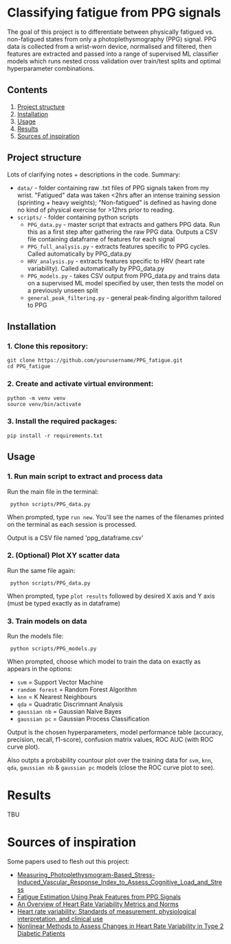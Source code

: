 # Classifying fatigue from PPG signals

The goal of this project is to differentiate between physically fatigued vs. non-fatigued states from only a photoplethysmography (PPG) signal. PPG data is collected from a wrist-worn device, normalised and filtered, then features are extracted and passed into a range of supervised ML classifier models which runs nested cross validation over train/test splits and optimal hyperparameter combinations.


## Contents

1. [Project structure](#project-structure)
2. [Installation](#installation)
3. [Usage](#usage)
4. [Results](#results)
5. [Sources of inspiration](#sources-of-inspiration)



## Project structure
Lots of clarifying notes + descriptions in the code. Summary:

- `data/` - folder containing raw .txt files of PPG signals taken from my wrist. "Fatigued" data was taken <2hrs after an intense training session (sprinting + heavy weights); "Non-fatigued" is defined as having done no kind of physical exercise for >12hrs prior to reading.
- `scripts/` - folder containing python scripts
  - `PPG_data.py` - master script that extracts and gathers PPG data. Run this as a first step after gathering the raw PPG data. Outputs a CSV file containing dataframe of features for each signal
  - `PPG_full_analysis.py` - extracts features specific to PPG cycles. Called automatically by PPG_data.py
  - `HRV_analysis.py` - extracts features specific to HRV (heart rate variability). Called automatically by PPG_data.py
  - `PPG_models.py` - takes CSV output from PPG_data.py and trains data on a supervised ML model specified by user, then tests the model on a previously unseen split
  - `general_peak_filtering.py` - general peak-finding algorithm tailored to PPG


## Installation
### 1. Clone this repository:
   ```
   git clone https://github.com/yourusername/PPG_fatigue.git
   cd PPG_fatigue
   ```

### 2. Create and activate virtual environment:
   ```
   python -m venv venv
   source venv/bin/activate
   ```

### 3. Install the required packages:
   ```
   pip install -r requirements.txt
   ```


## Usage
### 1. Run main script to extract and process data 

Run the main file in the terminal:

   ```
    python scripts/PPG_data.py
   ```
When prompted, type `run new`. You'll see the names of the filenames printed on the terminal as each session is processed.

Output is a CSV file named 'ppg_dataframe.csv'

### 2. (Optional) Plot XY scatter data

Run the same file again:
   ```
    python scripts/PPG_data.py
   ```
When prompted, type `plot results` followed by desired X axis and Y axis (must be typed exactly as in dataframe)

### 3. Train models on data

Run the models file:
   ```
    python scripts/PPG_models.py
   ```
When prompted, choose which model to train the data on exactly as appears in the options:
- `svm` = Support Vector Machine
- `random forest` = Random Forest Algorithm
- `knn` = K Nearest Neighbours
- `qda` = Quadratic Discrimnant Analysis
- `gaussian nb` = Gaussian Naive Bayes
- `gaussian pc` = Gaussian Process Classification
  
Output is the chosen hyperparameters, model performance table (accuracy, precision, recall, f1-score), confusion matrix values, ROC AUC (with ROC curve plot).

Also outpts a probability countour plot over the training data  for `svm`, `knn`, `qda`, `gaussian nb` & `gaussian pc` models (close the ROC curve plot to see).



# Results

TBU


# Sources of inspiration
Some papers used to flesh out this project:
- [Measuring_Photoplethysmogram-Based_Stress-Induced_Vascular_Response_Index_to_Assess_Cognitive_Load_and_Stress]([https://pages.github.com/](https://www.researchgate.net/publication/300727633_Measuring_Photoplethysmogram-Based_Stress-Induced_Vascular_Response_Index_to_Assess_Cognitive_Load_and_Stress))
- [Fatigue Estimation Using Peak Features from PPG Signals](https://www.mdpi.com/2227-7390/11/16/3580)
- [An Overview of Heart Rate Variability Metrics and Norms](https://www.ncbi.nlm.nih.gov/pmc/articles/PMC5624990/)
- [Heart rate variability: Standards of measurement, physiological interpretation, and clinical use](https://academic.oup.com/eurheartj/article/17/3/354/485572)
- [Nonlinear Methods to Assess Changes in Heart Rate Variability in Type 2 Diabetic Patients](https://www.ncbi.nlm.nih.gov/pmc/articles/PMC4062368/)
  

